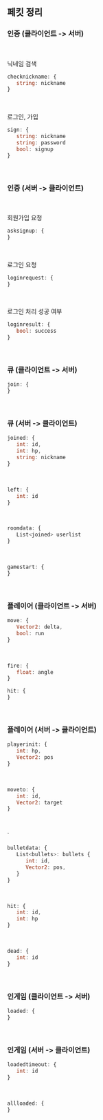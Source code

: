## 페킷 정리


### 인증 (클라이언트 -> 서버)

<br/>

닉네임 검색
```js
checknickname: {
   string: nickname
}
```

<br/>

로그인, 가입
```js
sign: {
   string: nickname
   string: password
   bool: signup
}
```

<br/>

### 인증 (서버 -> 클라이언트)

<br/>

회원가입 요청
```js
asksignup: {
}
```

<br/>

로그인 요청
```js
loginrequest: {
}
```

<br/>

로그인 처리 성공 여부
```js
loginresult: {
   bool: success
}
```

<br/>

### 큐 (클라이언트 -> 서버)

```js
join: {
}
```

<br/>

### 큐 (서버 -> 클라이언트)

```js
joined: {
   int: id,
   int: hp,
   string: nickname
}
```

<br/>

```js
left: {
   int: id
}
```

<br/>

```js
roomdata: {
   List<joined> userlist
}
```

<br/>

```js
gamestart: {
}
```

<br/>


### 플레이어 (클라이언트 -> 서버)

```js
move: {
   Vector2: delta,
   bool: run
}
```

<br/>


```js
fire: {
   float: angle
}
```

```js
hit: {
}
```

<br/>

### 플레이어 (서버 -> 클라이언트)

```js
playerinit: {
   int: hp,
   Vector2: pos
}
```

<br/>

```js
moveto: {
   int: id,
   Vector2: target
}
```

<br/>

<!-- ```js
fired: {
   int id,
   Vector2: firedPos,
   List<float>: angles
}
``` -->
`
```js
bulletdata: {
   List<bullets>: bullets {
      int: id,
      Vector2: pos,
   }
}
```

<br/>

```js
hit: {
   int: id,
   int: hp
}
```

<br/>

```js
dead: {
   int: id
}
```

<br/>

### 인게임 (클라이언트 -> 서버)

```js
loaded: {
}
```

<br/>

### 인게임 (서버 -> 클라이언트)

```js
loadedtimeout: {
   int: id
}
```

<br/>

```js
allloaded: {
}
```

<br/>